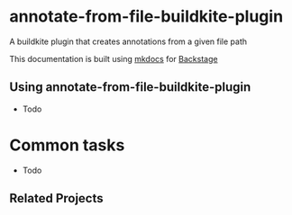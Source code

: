 # annotate-from-file-buildkite-plugin

A buildkite plugin that creates annotations from a given file path

This documentation is built using [mkdocs](https://www.mkdocs.org/user-guide/) for [Backstage](https://backstage.io/docs/features/techdocs/techdocs-overview)


## Using annotate-from-file-buildkite-plugin

* Todo

# Common tasks

* Todo

## Related Projects



